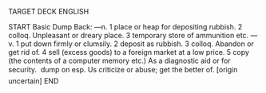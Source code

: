 TARGET DECK
ENGLISH

START
Basic
Dump
Back: —n. 1 place or heap for depositing rubbish. 2 colloq. Unpleasant or dreary place. 3 temporary store of ammunition etc. —v. 1 put down firmly or clumsily. 2 deposit as rubbish. 3 colloq. Abandon or get rid of. 4 sell (excess goods) to a foreign market at a low price. 5 copy (the contents of a computer memory etc.) As a diagnostic aid or for security.  dump on esp. Us criticize or abuse; get the better of. [origin uncertain]
END
